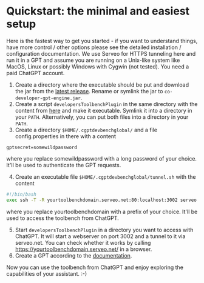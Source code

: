 # Quickstart: the minimal and easiest setup

Here is the fastest way to get you started - if you want to understand things, have more control / other options please
see the detailed installation / configuration documentation. We use Serveo for HTTPS tunneling here and run it in a GPT
and assume you are running on a Unix-like system like MacOS, Linux or possibly Windows with Cygwin (not tested).
You need a paid ChatGPT account.

1. Create a directory where the executable should be put and download the jar from the
   [latest release](https://github.com/stoerr/CoDeveloperGPTengine/releases). Rename or symlink the jar
   to `co-developer-gpt-engine.jar`.
2. Create a script `developersToolbenchPlugin` in the same directory with the content from
   [here](https://github.com/stoerr/CoDeveloperGPTengine/blob/develop/bin/developersToolbenchPlugin) and make it
   executable. Symlink it into a directory in your `PATH`. Alternatively, you can put both files into a directory in
   your `PATH`.
3. Create a directory `$HOME/.cgptdevbenchglobal/` and a file config.properties in there with a content

```
gptsecret=somewildpassword
```

where you replace somewildpassword with a long password of your choice. It'll be used to authenticate the GPT requests.

4. Create an executable file `$HOME/.cgptdevbenchglobal/tunnel.sh` with the content

```bash
#!/bin/bash
exec ssh -T -R yourtoolbenchdomain.serveo.net:80:localhost:3002 serveo.net
```

where you replace yourtoolbenchdomain with a prefix of your choice. It'll be used to access the toolbench from ChatGPT.

5. Start `developersToolbenchPlugin` in a directory you want to access with ChatGPT. It will start a webserver on
   port 3002 and a tunnel to it via serveo.net. You can check whether it works by calling https://yourtoolbenchdomain.serveo.net/
   in a browser.
6. Create a GPT according to the [documentation](gpt.md).

Now you can use the toolbench from ChatGPT and enjoy exploring the capabilities of your assistant. :-)
